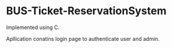 # BUS-Ticket-ReservationSystem 
Implemented using C.

Apllication conatins login page to authenticate user and admin.
